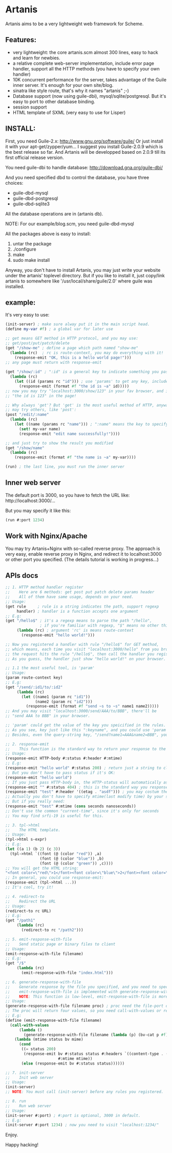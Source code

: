 Artanis
=========

Artanis aims to be a very lightweight web framework for Scheme.

## Features:

* very lightweight: the core artanis.scm almost 300 lines, easy to hack
and learn for newbies.
* a relative complete web-server implementation, include error page
handler, support all the HTTP methods (you have to specify your own handler)
* 10K concurrent performance for the server, takes advantage of the
Guile inner server. It's enough for your own site/blog.
* sinatra like style route, that's why it names "artanis" ;-)
* Database support (now using guile-dbi), mysql/sqlite/postgresql. But it's
easy to port to other database binding.
* session support
* HTML template of SXML (very easy to use for Lisper)

## INSTALL:
First, you need Guile-2.x:
http://www.gnu.org/software/guile/
Or just install it with your apt-get/zypper/yum...
I suggest you install Guile-2.0.9 which is the best release so far.
And Artanis will be developped based on 2.0.9 till its first official release version.

You need guile-dbi to handle database:
http://download.gna.org/guile-dbi/

And you need specified dbd to control the database, you have three choices:
* guile-dbd-mysql
* guile-dbd-postgresql
* guile-dbd-sqlite3

All the database operations are in (artanis db).

NOTE: For our example/blog.scm, you need guile-dbd-mysql

All the packages above is easy to install:

1. untar the package
2. ./configure
3. make
4. sudo make install

Anyway, you don't have to install Artanis, you may just write your website under
the artanis' toplevel directory. But if you like to install it, just copy/link artanis
to somewhere like '/usr/local/share/guile/2.0' where guile was installed.

## example:

It's very easy to use:

```scheme
(init-server) ; make sure alway put it in the main script head.
(define my-var #f) ; a global var for later use

;; get means GET method in HTTP protocol, and you may use:
;; get/post/put/patch/delete
(get "/show-me" ; define a page which path named "show-me"
  (lambda (rc)  ; rc is route-context, you may do everything with it!
    (response-emit "OK, this is a hello world page!"))) 
;; any page must return with response-emit
   
(get "/show/:id" ; ":id" is a general key to indicate something you passed in
  (lambda (rc)
    (let ((id (params rc "id"))) ; use 'params' to get any key, include query-string
      (response-emit (format #f "the id is ~a" id)))))
;; now you may try "localhost:3000/show/123" in your fav browser, and it'll show
;; "the id is 123" in the page!

;; Why always 'get'? But 'get' is the most useful method of HTTP, anyway, you
;; may try others, like 'post':
(post "/edit/:name"
  (lambda (rc)
    (let ((name (params rc "name"))) ; ":name" means the key to specify is "name"
      (set! my-var name)
      (response-emit "edit name successfully!"))))

;; and just try to show the result you modified
(get "/show/name"
  (lambda (rc)
    (response-emit (format #f "the name is ~a" my-var))))

(run) ; the last line, you must run the inner server
```

## Inner web server
The default port is 3000, so you have to fetch the URL like:
http://localhost:3000/...

But you may specify it like this:
``` scheme
(run #:port 1234)
```

## Work with Nginx/Apache

You may try Artanis+Nginx with so-called reverse proxy.
The approach is very easy, enable reverse proxy in Nginx, and 
redirect it to localhost:3000 or other port you specified.
(The details tutorial is working in progress...)

## APIs docs
``` scheme
;; 1. HTTP method handler register
;;    Here are 6 methods: get post put patch delete params header
;;    All of them have same usage, depends on your need.
;; Usage:
(get rule     ; rule is a string indicates the path, support regexp
     handler) ; handler is a function accepts one argument
;; E.g:
(get "/hello$" ; it's a regexp means to parse the path "/hello", 
               ; if you're familiar with regexp, "$" means no other thing follows.
     (lambda (rc) ; argument 'rc' is means route-context
       (response-emit "hello world!")))

;; Now you registered a handler with rule "/hello$" for GET method,
;; which means, each time you visit "localhost:3000/hello" from you browser,
;; the request hits the rule "/hello$", then call the handler you registered.
;; As you guess, the handler just show "hello world!" on your browser.

;; 1.1 the most useful tool, is 'param'
;; Usage:
(param route-context key)
;; E.g:
(get "/send/:id1/to/:id2"
     (lambda (rc)
       (let ((name1 (param rc "id1"))
             (name2 (param rc "id2")))
         (response-emit (format #f "send ~s to ~s" name1 name2)))))
;; And you may visit "localhost:3000/send/AAA/to/BBB", there'll be 
;; "send AAA to BBB" in your browser.

;; 'param' could get the value of the key you speicified in the rules.
;; As you see, key just like this ":keyname", and you could use 'param' to get it.
;; Besides, even the query-string key, "/send?name1=AAA&name2=BBB", you may try param.     

;; 2. response-emit
;;    This function is the standard way to return your response to the client.
;; Usage:
(response-emit HTTP-body #:status #:header #:mtime)
;; E.g:
(response-emit "hello world" #:status 200) ; return just a string to client.
;; But you don't have to pass status if it's OK:
(response-emit "hello world")
;; If you just pass HTTP-body in, the HTTP-status will automatically assigned 200 which means OK.
(response-emit "" #:status 404) ; this is the standard way you response a missing page (404).
(response-emit "test" #:header '((etag . "asdf"))) ; you may costum the HTTP header as you wish.
;; Actually you don't have to specify mtime(last modify time) by your self in general.
;; But if you really need:
(response-emit "test" #:mtime (cons seconds nanoseconds))
;; Don't use the common "current-time", since it's only for seconds
;; You may find srfi-19 is useful for this.

;; 3. tpl->html
;;    The HTML template.
;; Usage:
(tpl->html s-expr)
;; E.g:
(let ((a 1) (b 2) (c 3))
  (tpl->html `((font (@ (color "red")) ,a)
               (font (@ (color "blue")) ,b)
               (font (@ (color "green")) ,c))))
;; You will get the HTML string:
"<font color=\"red\">1</font><font color=\"blue\">2</font><font color=\"green\">3</font>"
;; In general, you could use response-emit:
(response-emit (tpl->html ...))
;; It's cool, try it!

;; 4. redirect-to
;;    Redirect the URL
;; Usage:
(redirect-to rc URL)
;; E.g:
(get "/path1"
     (lambda (rc)
       (redirect-to rc "/path2")))

;; 5. emit-response-with-file
;;    Send static page or binary files to client
;; Usage:
(emit-response-with-file filename)
;; E.g:
(get "/$"
     (lambda (rc)
       (emit-response-with-file "index.html")))

;; 6. generate-response-with-file
;;    Generate response by the file you specified, and you need to specify the handler
;;    emit-response-with-file is implemented with generate-response-with-file
;;    NOTE: This function is low-level, emit-response-with-file is more common.
;; Usage:
(generate-response-with-file filename proc) ; proc need the file-port of filename as the argument
;; The proc will return four values, so you need call-with-values or receiver
;; E.g:
(define (emit-response-with-file filename)
  (call-with-values
      (lambda ()
        (generate-response-with-file filename (lambda (p) (bv-cat p #f))))
    (lambda (mtime status bv mime)
      (cond
       ((= status 200) 
        (response-emit bv #:status status #:headers `((content-type . (mime)))
                       #:mtime mtime))
       (else (response-emit bv #:status status))))))

;; 7. init-server
;;    Init web server
;; Usage:
(init-server)
;; NOTE: You must call (init-server) before any rules you registered.

;; 8. run
;;    Run web server
;; Usage:
(init-server #:port) ; #:port is optional, 3000 in default.
;; E.g:
(init-server #:port 1234) ; now you need to visit "localhost:1234/"
```

Enjoy.

Happy hacking!

